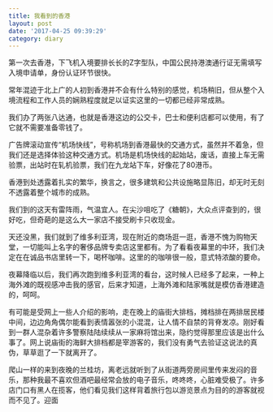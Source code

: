 ```yaml
---
title: 我看到的香港
layout: post
date: '2017-04-25 09:39:29'
category: diary
---
```


第一次去香港，下飞机入境要排长长的Z字型队，中国公民持港澳通行证无需填写入境申请单，身份认证环节很快。

常年混迹于北上广的人初到香港并不会有什么特别的感觉，机场稍旧，但从整个入境流程和工作人员的娴熟程度就足以证实这里的一切都已经非常成熟。

我们办了两张八达通，也就是香港这边的公交卡，巴士和便利店都可以使用，有了它就不需要准备零钱了。

广告牌滚动宣传“机场快线”，号称机场到香港最快的交通方式，虽然并不着急，但我们还是选择体验这种交通方式。机场是机场快线的起始站，废话，直接上车无需验票，出站时在轧机验票，我们在九龙站下车，好像花了80港币。

香港到处透露着扎实的繁华，换言之，很多建筑和公共设施略显陈旧，却无时无刻不透露着整个城市的成熟。

我们到的这天有雷阵雨，气温宜人。在尖沙咀吃了《糖朝》，大众点评查到的，很好吃，但奇葩的是这么大一家店不接受刷卡只收现金。

天还没黑，我们就到了维多利亚湾，现在附近的商场逛一逛，香港不愧为购物天堂，一切能叫上名字的奢侈品牌专卖店这里都有。为了看看夜幕里的中环，我们决定在在诚品书店里转一下，喝杯咖啡。这里的的咖啡很一般，意式特浓酸的要命。

夜幕降临以后，我们再次跑到维多利亚湾的看台，这时候人已经多了起来，一种上海外滩的既视感冲击我的感官，后来才知道，上海外滩和陆家嘴就是模仿香港建造的，呵呵。

有可能是受网上一些人介绍的影响，走在晚上的庙街大排档，摊档排在两排居民楼中间，边边角角偶尔能看到表情嚣张的小混混，让人情不自禁的背脊发凉。刚好看到一群人混杂着许多警察陆陆续续从一家麻将馆出来，隐约觉得那里应该是出什么事了。网上说庙街的海鲜大排档都是宰游客的，我们没有勇气去验证这说法的真伪，草草逛了一下就离开了。

爬山一样的来到夜晚的兰桂坊，离老远就听到了从街道两旁房间里传来发闷的音乐，那种我最不喜欢但酒吧最经常会放的电子音乐，咚咚咚，心脏难受极了。许多店门口有黑人在揽客，他们看见我们这样背着旅行包以游览景点为目的的游客就视而不见了。迎面

